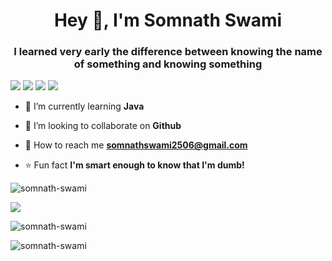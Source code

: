        
<h1 align="center">Hey 👋, I'm Somnath Swami</h1>
<h3 align="center">I learned very early the difference between knowing the name of something and knowing something</h3>

 <p align="left">
 
 
 <img src="https://badges.pufler.dev/visits/somnath-swami/somnath-swami"/>
 <img src="https://badges.pufler.dev/years/somnath-swami"/>
 <img src="https://badges.pufler.dev/repos/somnath-swami"/>
 <img src="https://badges.pufler.dev/commits/monthly/somnath-swami"/>

</p> 
 
 
- 🌱 I’m currently learning **Java**

- 🤝 I’m looking to collaborate on **Github**

- 📧 How to reach me **somnathswami2506@gmail.com**

- ⭐ Fun fact **I'm smart enough to know that I'm dumb!**

<p><img align="center" src="https://github.com/Somnath-swami/somnath-swami/blob/main/Untitled%20Diagram-Page-2.png" alt="somnath-swami" /></p>

<p>
  <img src = "https://github-readme-stats.vercel.app/api?username=somnath-swami&show_icons=true&theme=tokyonight&line_height=27">
 
</p>

<p><img align="center" src="https://github-readme-streak-stats.herokuapp.com/?user=somnath-swami&theme=tokyonight" alt="somnath-swami" /></p>
<p><img align="center" src="https://github.com/Somnath-swami/somnath-swami/blob/main/view.png/?user=somnath-swami&theme=tokyonight" alt="somnath-swami" /></p>
 


 



 
